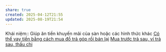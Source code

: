 ```yaml
---
share: true
created: 2025-04-12T21:55
updated: 2025-08-19T21:54
---
```

Khái niệm:: 
Giúp ăn tiền khuyến mãi của sàn hoặc các hình thức khác
[Có thể vay tiền bằng cách mua đồ trả góp rồi bán lại](../C%C3%B3%20th%E1%BB%83%20vay%20ti%E1%BB%81n%20b%E1%BA%B1ng%20c%C3%A1ch%20mua%20%C4%91%E1%BB%93%20tr%E1%BA%A3%20g%C3%B3p%20r%E1%BB%93i%20b%C3%A1n%20l%E1%BA%A1i.md)
[Mua trước trả sau, ví trả sau, thấu chi](../T%E1%BB%95%20ch%E1%BB%A9c%20t%C3%ADn%20d%E1%BB%A5ng%20phi%20ng%C3%A2n%20h%C3%A0ng/Mua%20tr%C6%B0%E1%BB%9Bc%20tr%E1%BA%A3%20sau,%20v%C3%AD%20tr%E1%BA%A3%20sau,%20th%E1%BA%A5u%20chi.md)

